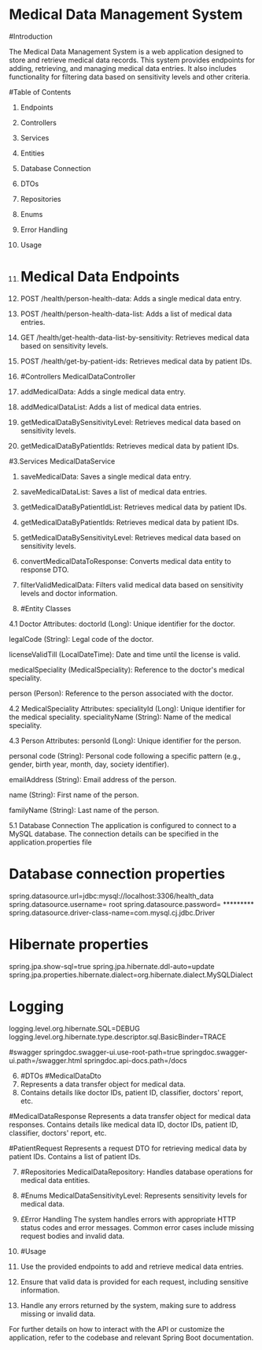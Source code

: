 # Medical Data Management System 

#Introduction

The Medical Data Management System is a web application designed to store and retrieve medical data records. This system provides endpoints for adding, retrieving, and managing medical data entries. It also includes functionality for filtering data based on sensitivity levels and other criteria.

#Table of Contents
1. Endpoints
2. Controllers
3. Services
4. Entities
5. Database Connection
6. DTOs
7. Repositories
8. Enums
9. Error Handling
10. Usage

1. # Medical Data Endpoints<a name="endpoints"></a>
1. POST /health/person-health-data: Adds a single medical data entry.
2. POST /health/person-health-data-list: Adds a list of medical data entries.
3. GET /health/get-health-data-list-by-sensitivity: Retrieves medical data based on sensitivity levels.
4. POST /health/get-by-patient-ids: Retrieves medical data by patient IDs.


2. #Controllers<a name="controllers"></a>
MedicalDataController
1. addMedicalData: Adds a single medical data entry.
2. addMedicalDataList: Adds a list of medical data entries.
3. getMedicalDataBySensitivityLevel: Retrieves medical data based on sensitivity levels.
4. getMedicalDataByPatientIds: Retrieves medical data by patient IDs.

#3.Services<a name="services"></a>
MedicalDataService
1. saveMedicalData: Saves a single medical data entry.
2. saveMedicalDataList: Saves a list of medical data entries.
3. getMedicalDataByPatientIdList: Retrieves medical data by patient IDs.
4. getMedicalDataByPatientIds: Retrieves medical data by patient IDs.
5. getMedicalDataBySensitivityLevel: Retrieves medical data based on sensitivity levels.
6. convertMedicalDataToResponse: Converts medical data entity to response DTO.
7. filterValidMedicalData: Filters valid medical data based on sensitivity levels and doctor information.

4. #Entity Classes <a name="entity-classes"></a>

4.1 Doctor
Attributes:
doctorId (Long): Unique identifier for the doctor.

legalCode (String): Legal code of the doctor.

licenseValidTill (LocalDateTime): Date and time until the license is valid.

medicalSpeciality (MedicalSpeciality): Reference to the doctor's medical speciality.

person (Person): Reference to the person associated with the doctor.

4.2 MedicalSpeciality
Attributes:
specialityId (Long): Unique identifier for the medical speciality.
specialityName (String): Name of the medical speciality.

4.3 Person
Attributes:
personId (Long): Unique identifier for the person.

personal code (String): Personal code following a specific pattern (e.g., gender, birth year, month, day, society identifier).

emailAddress (String): Email address of the person.

name (String): First name of the person.

familyName (String): Last name of the person.

5.1 Database Connection
The application is configured to connect to a MySQL database. The connection details can be specified in the application.properties file

# Database connection properties
spring.datasource.url=jdbc:mysql://localhost:3306/health_data
spring.datasource.username= root
spring.datasource.password= *********
spring.datasource.driver-class-name=com.mysql.cj.jdbc.Driver


# Hibernate properties
spring.jpa.show-sql=true
spring.jpa.hibernate.ddl-auto=update
spring.jpa.properties.hibernate.dialect=org.hibernate.dialect.MySQLDialect

# Logging
logging.level.org.hibernate.SQL=DEBUG
logging.level.org.hibernate.type.descriptor.sql.BasicBinder=TRACE

#swagger
springdoc.swagger-ui.use-root-path=true
springdoc.swagger-ui.path=/swagger.html
springdoc.api-docs.path=/docs

6. #DTOs<a name="dtos"></a>
#MedicalDataDto
1. Represents a data transfer object for medical data.
2. Contains details like doctor IDs, patient ID, classifier, doctors' report, etc.

#MedicalDataResponse
Represents a data transfer object for medical data responses.
Contains details like medical data ID, doctor IDs, patient ID, classifier, doctors' report, etc.

#PatientRequest
Represents a request DTO for retrieving medical data by patient IDs.
Contains a list of patient IDs.


7. #Repositories<a name="repositories"></a>
MedicalDataRepository: Handles database operations for medical data entities.

8. #Enums<a name="enums"></a>
MedicalDataSensitivityLevel: Represents sensitivity levels for medical data.

9. £Error Handling<a name="error-handling"></a>
The system handles errors with appropriate HTTP status codes and error messages.
Common error cases include missing request bodies and invalid data.

10. #Usage<a name="usage"></a>
1. Use the provided endpoints to add and retrieve medical data entries.
2. Ensure that valid data is provided for each request, including sensitive information.
3. Handle any errors returned by the system, making sure to address missing or invalid data.

For further details on how to interact with the API or customize the application, refer to the codebase and relevant Spring Boot documentation.

